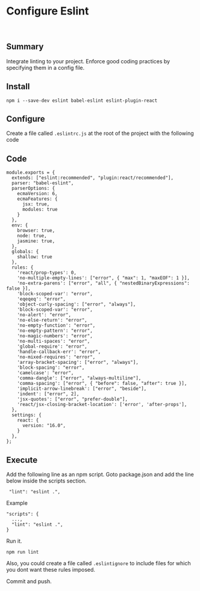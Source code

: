 # Configure Eslint

&nbsp;

## Summary

Integrate linting to your project. Enforce good coding practices by specifying them in a config file.

## Install

`npm i --save-dev eslint babel-eslint eslint-plugin-react`

## Configure

Create a file called `.eslintrc.js` at the root of the project with the following code

## Code

    module.exports = {
      extends: ["eslint:recommended", "plugin:react/recommended"],
      parser: "babel-eslint",
      parserOptions: {
        ecmaVersion: 6,
        ecmaFeatures: {
          jsx: true,
          modules: true
        }
      },
      env: {
        browser: true,
        node: true,
        jasmine: true,
      },
      globals: {
        shallow: true
      },
      rules: {
        'react/prop-types': 0,
        'no-multiple-empty-lines': ["error", { "max": 1, "maxEOF": 1 }],
        'no-extra-parens': ["error", "all", { "nestedBinaryExpressions": false }],
        'block-scoped-var': "error",
        'eqeqeq': "error",
        'object-curly-spacing': ["error", "always"],
        'block-scoped-var': "error",
        'no-alert': "error",
        'no-else-return': "error",
        'no-empty-function': "error",
        'no-empty-pattern': "error",
        'no-magic-numbers': "error",
        'no-multi-spaces': "error",
        'global-require': "error",
        'handle-callback-err': "error",
        'no-mixed-requires': "error",
        'array-bracket-spacing': ["error", "always"],
        'block-spacing': "error",
        'camelcase': "error",
        'comma-dangle': ["error", "always-multiline"],
        'comma-spacing': ["error", { "before": false, "after": true }],
        'implicit-arrow-linebreak': ["error", "beside"],
        'indent': ["error", 2],
        'jsx-quotes': ["error", "prefer-double"],
        'react/jsx-closing-bracket-location': ['error', 'after-props'],
      },
      settings: {
        react: {
          version: "16.0",
        }
      },
    };

## Execute

Add the following line as an npm script. Goto package.json and add the line below inside the scripts section.

     "lint": "eslint .",

Example

    "scripts": {
      ...,
      "lint": "eslint .",
    }

Run it.

`npm run lint`

Also, you could create a file called `.eslintignore` to include files for which you dont want these rules imposed.

Commit and push.
